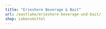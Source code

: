```yaml
---
title: "Erieshore Beverage & Bait"
url: /eastlake/erieshore-beverage-und-bait/
shop: Lebensmittel
---
```

